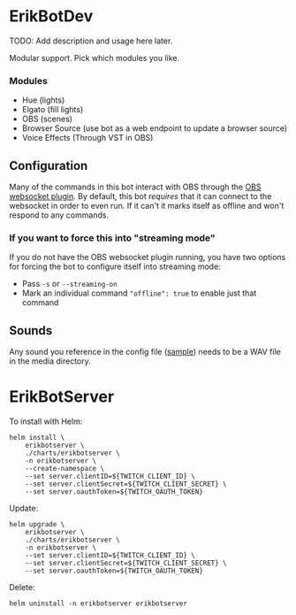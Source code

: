 # ErikBotDev

TODO: Add description and usage here later.

Modular support. Pick which modules you like.

### Modules

- Hue (lights)
- Elgato (fill lights)
- OBS (scenes)
- Browser Source (use bot as a web endpoint to update a browser source)
- Voice Effects (Through VST in OBS)

## Configuration

Many of the commands in this bot interact with OBS through the [OBS websocket plugin](https://obsproject.com/forum/resources/obs-websocket-remote-control-obs-studio-from-websockets.466/). By default, this bot _requires_ that it can connect to the websocket in order to even run. If it can't it marks itself as offline and won't respond to any commands.

### If you want to force this into "streaming mode"

If you do not have the OBS websocket plugin running, you have two options for forcing the bot to configure itself into streaming mode:

- Pass `-s` or `--streaming-on`
- Mark an individual command `"offline": true` to enable just that command

## Sounds

Any sound you reference in the config file ([sample](./erikbotdev.json)) needs to be a WAV file in the media directory.

# ErikBotServer

To install with Helm:

```shell
helm install \
    erikbotserver \
    ./charts/erikbotserver \
    -n erikbotserver \
    --create-namespace \
    --set server.clientID=${TWITCH_CLIENT_ID} \
    --set server.clientSecret=${TWITCH_CLIENT_SECRET} \
    --set server.oauthToken=${TWITCH_OAUTH_TOKEN}
```

Update:

```shell
helm upgrade \
    erikbotserver \
    ./charts/erikbotserver \
    -n erikbotserver \
    --set server.clientID=${TWITCH_CLIENT_ID} \
    --set server.clientSecret=${TWITCH_CLIENT_SECRET} \
    --set server.oauthToken=${TWITCH_OAUTH_TOKEN}
```

Delete:

```shell
helm uninstall -n erikbotserver erikbotserver
```